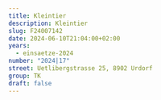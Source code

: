 ```yaml
---
title: Kleintier
description: Kleintier
slug: F24007142
date: 2024-06-10T21:04:00+02:00
years:
  - einsaetze-2024
number: "2024|17"
street: Uetlibergstrasse 25, 8902 Urdorf
group: TK
draft: false
---
```

